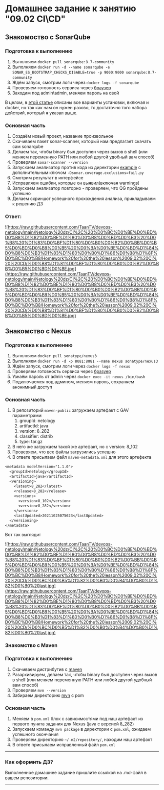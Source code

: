 # Домашнее задание к занятию "09.02 CI\CD"

## Знакомоство с SonarQube

### Подготовка к выполнению

1. Выполняем `docker pull sonarqube:8.7-community`
2. Выполняем `docker run -d --name sonarqube -e SONAR_ES_BOOTSTRAP_CHECKS_DISABLE=true -p 9000:9000 sonarqube:8.7-community`
3. Ждём запуск, смотрим логи через `docker logs -f sonarqube`
4. Проверяем готовность сервиса через [браузер](http://localhost:9000)
5. Заходим под admin\admin, меняем пароль на свой

В целом, в [этой статье](https://docs.sonarqube.org/latest/setup/install-server/) описаны все варианты установки, включая и docker, но так как нам он нужен разово, то достаточно того набора действий, который я указал выше.

### Основная часть

1. Создаём новый проект, название произвольное
2. Скачиваем пакет sonar-scanner, который нам предлагает скачать сам sonarqube
3. Делаем так, чтобы binary был доступен через вызов в shell (или меняем переменную PATH или любой другой удобный вам способ)
4. Проверяем `sonar-scanner --version`
5. Запускаем анализатор против кода из директории [example](./example) с дополнительным ключом `-Dsonar.coverage.exclusions=fail.py`
6. Смотрим результат в интерфейсе
7. Исправляем ошибки, которые он выявил(включая warnings)
8. Запускаем анализатор повторно - проверяем, что QG пройдены успешно
9. Делаем скриншот успешного прохождения анализа, прикладываем к решению ДЗ


### Ответ:

![https://raw.githubusercontent.com/TaanTV/devops-netology/main/Netology%20dz/CI%2C%20%D0%BC%D0%BE%D0%BD%D0%B8%D1%82%D0%BE%D1%80%D0%B8%D0%BD%D0%B3%20%D0%B8%20%D1%83%D0%BF%D1%80%D0%B0%D0%B2%D0%BB%D0%B5%D0%BD%D0%B8%D0%B5%20%D0%BA%D0%BE%D0%BD%D1%84%D0%B8%D0%B3%D1%83%D1%80%D0%B0%D1%86%D0%B8%D1%8F%D0%BC%D0%B8/Homework%20for%20the%20lesson%2009.02%20CI%20%20CD/%D0%B8%D1%81%D0%BF%D1%80%D0%B0%D0%B2%D0%BB%D0%B5%D0%BD%D0%BE.jpg](https://raw.githubusercontent.com/TaanTV/devops-netology/main/Netology%20dz/CI%2C%20%D0%BC%D0%BE%D0%BD%D0%B8%D1%82%D0%BE%D1%80%D0%B8%D0%BD%D0%B3%20%D0%B8%20%D1%83%D0%BF%D1%80%D0%B0%D0%B2%D0%BB%D0%B5%D0%BD%D0%B8%D0%B5%20%D0%BA%D0%BE%D0%BD%D1%84%D0%B8%D0%B3%D1%83%D1%80%D0%B0%D1%86%D0%B8%D1%8F%D0%BC%D0%B8/Homework%20for%20the%20lesson%2009.02%20CI%20%20CD/%D0%B8%D1%81%D0%BF%D1%80%D0%B0%D0%B2%D0%BB%D0%B5%D0%BD%D0%BE.jpg)

## Знакомство с Nexus

### Подготовка к выполнению

1. Выполняем `docker pull sonatype/nexus3`
2. Выполняем `docker run -d -p 8081:8081 --name nexus sonatype/nexus3`
3. Ждём запуск, смотрим логи через `docker logs -f nexus`
4. Проверяем готовность сервиса через [бразуер](http://localhost:8081)
5. Узнаём пароль от admin через `docker exec -it nexus /bin/bash`
6. Подключаемся под админом, меняем пароль, сохраняем анонимный доступ

### Основная часть

1. В репозиторий `maven-public` загружаем артефакт с GAV параметрами:
   1. groupId: netology
   2. artifactId: java
   3. version: 8_282
   4. classifier: distrib
   5. type: tar.gz
2. В него же загружаем такой же артефакт, но с version: 8_102
3. Проверяем, что все файлы загрузились успешно
4. В ответе присылаем файл `maven-metadata.xml` для этого артефекта

````
<metadata modelVersion="1.1.0">
  <groupId>netology</groupId>
  <artifactId>java</artifactId>
  <versioning>
    <latest>8_282</latest>
    <release>8_282</release>
    <versions>
      <version>8_102</version>
      <version>8_282</version>
    </versions>
    <lastUpdated>20211025075623</lastUpdated>
  </versioning>
</metadata>
````

Вот так выглядит

![https://raw.githubusercontent.com/TaanTV/devops-netology/main/Netology%20dz/CI%2C%20%D0%BC%D0%BE%D0%BD%D0%B8%D1%82%D0%BE%D1%80%D0%B8%D0%BD%D0%B3%20%D0%B8%20%D1%83%D0%BF%D1%80%D0%B0%D0%B2%D0%BB%D0%B5%D0%BD%D0%B8%D0%B5%20%D0%BA%D0%BE%D0%BD%D1%84%D0%B8%D0%B3%D1%83%D1%80%D0%B0%D1%86%D0%B8%D1%8F%D0%BC%D0%B8/Homework%20for%20the%20lesson%2009.02%20CI%20%20CD/%D0%BC%D0%B5%D1%82%D0%B0%D0%B4%D0%B0%D1%82%D0%B0%20last.jpg](https://raw.githubusercontent.com/TaanTV/devops-netology/main/Netology%20dz/CI%2C%20%D0%BC%D0%BE%D0%BD%D0%B8%D1%82%D0%BE%D1%80%D0%B8%D0%BD%D0%B3%20%D0%B8%20%D1%83%D0%BF%D1%80%D0%B0%D0%B2%D0%BB%D0%B5%D0%BD%D0%B8%D0%B5%20%D0%BA%D0%BE%D0%BD%D1%84%D0%B8%D0%B3%D1%83%D1%80%D0%B0%D1%86%D0%B8%D1%8F%D0%BC%D0%B8/Homework%20for%20the%20lesson%2009.02%20CI%20%20CD/%D0%BC%D0%B5%D1%82%D0%B0%D0%B4%D0%B0%D1%82%D0%B0%20last.jpg)


### Знакомство с Maven

### Подготовка к выполнению

1. Скачиваем дистрибутив с [maven](https://maven.apache.org/download.cgi)
2. Разархивируем, делаем так, чтобы binary был доступен через вызов в shell (или меняем переменную PATH или любой другой удобный вам способ)
3. Проверяем `mvn --version`
4. Забираем директорию [mvn](./mvn) с pom

### Основная часть

1. Меняем в `pom.xml` блок с зависимостями под наш артефакт из первого пункта задания для Nexus (java с версией 8_282)
2. Запускаем команду `mvn package` в директории с `pom.xml`, ожидаем успешного окончания
3. Проверяем директорию `~/.m2/repository/`, находим наш артефакт
4. В ответе присылаем исправленный файл `pom.xml`

---



### Как оформить ДЗ?

Выполненное домашнее задание пришлите ссылкой на .md-файл в вашем репозитории.

---


